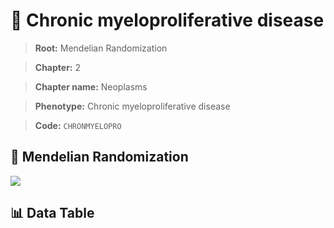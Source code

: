 # 🧪 Chronic myeloproliferative disease

> **Root:** Mendelian Randomization

> **Chapter:** 2  

> **Chapter name:** Neoplasms

> **Phenotype:** Chronic myeloproliferative disease  

> **Code:** `CHRONMYELOPRO`

## 🧬 Mendelian Randomization  

<img src="/MR/Figures/Forward/CHRONMYELOPRO.png"/>

## 📊 Data Table

<CsvTableMRF src="/public/MR/Data/Forward/CHRONMYELOPRO.csv"/>
